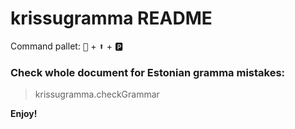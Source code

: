 # krissugramma README

Command pallet: <kbd>💢</kbd> + <kbd>⬆️</kbd> + <kbd>🅿️</kbd> 

### Check whole document for Estonian gramma mistakes:
>krissugramma.checkGrammar


**Enjoy!**
